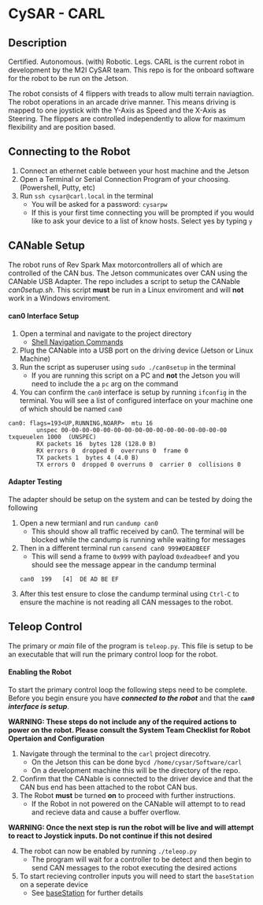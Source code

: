 # CySAR - CARL
## Description
Certified. Autonomous. (with) Robotic. Legs.
CARL is the current robot in development by the M2I CySAR team. This repo is for the onboard software for the robot to be run on the Jetson.

The robot consists of 4 flippers with treads to allow multi terrain naviagtion. The robot operations in an arcade drive manner. This means driving is mapped to one joystick with the Y-Axis as Speed and the X-Axis as Steering. The flippers are controlled independently to allow for maximum flexibility and are position based.

## Connecting to the Robot
1. Connect an ethernet cable between your host machine and the Jetson
2. Open a Terminal or Serial Connection Program of your choosing. (Powershell, Putty, etc)
3. Run `ssh cysar@carl.local` in the terminal
    - You will be asked for a password: `cysarpw`
    - If this is your first time connecting you will be prompted if you would like to ask your device to a list of know hosts. Select yes by typing `y`

## CANable Setup
The robot runs of Rev Spark Max motorcontrollers all of which are controlled of the CAN bus. The Jetson communicates over CAN using the CANable USB Adapter. The repo includes a script to setup the CANable *can0setup.sh*. This script **must** be run in a Linux enviroment and will **not** work in a Windows enviroment.

#### can0 Interface Setup
1. Open a terminal and navigate to the project directory
    - [Shell Navigation Commands](https://www.guru99.com/linux-commands-cheat-sheet.html)
2. Plug the CANable into a USB port on the driving device (Jetson or Linux Machine)
3. Run the script as superuser using `sudo ./can0setup` in the terminal
    - If you are running this script on a PC and **not** the Jetson you will need to include the a `pc` arg on the command
4. You can confirm the `can0` interface is setup by running `ifconfig` in the terminal. You will see a list of configured interface on your machine one of which should be named `can0`

```
can0: flags=193<UP,RUNNING,NOARP>  mtu 16
        unspec 00-00-00-00-00-00-00-00-00-00-00-00-00-00-00-00  txqueuelen 1000  (UNSPEC)
        RX packets 16  bytes 128 (128.0 B)
        RX errors 0  dropped 0  overruns 0  frame 0
        TX packets 1  bytes 4 (4.0 B)
        TX errors 0  dropped 0 overruns 0  carrier 0  collisions 0
```

#### Adapter Testing
The adapter should be setup on the system and can be tested by doing the following
1. Open a new termianl and run `candump can0`
    - This should show all traffic received by can0. The terminal will be blocked while the candump is running while waiting for messages
2. Then in a different terminal run `cansend can0 999#DEADBEEF`
    - This will send a frame to `0x999` with payload `0xdeadbeef` and you should see the message appear in the candump terminal
    ```
    can0  199   [4]  DE AD BE EF
    ```
3. After this test ensure to close the candump terminal using `Ctrl-C` to ensure the machine is not reading all CAN messages to the robot.

## Teleop Control
The primary or *main* file of the program is `teleop.py`. This file is setup to be an executable that will run the primary control loop for the robot.

#### Enabling the Robot
To start the primary control loop the following steps need to be complete. Before you begin ensure you have ***connected to the robot*** and that the ***`can0` interface is setup***.

**WARNING: These steps do not include any of the required actions to power on the robot. Please consult the System Team Checklist for Robot Opertaion and Configuration**
1. Navigate through the terminal to the `carl` project direcotry.
    - On the Jetson this can be done by`cd /home/cysar/Software/carl`
    - On a development machine this will be the directory of the repo.
3. Confirm that the CANable is connected to the driver device and that the CAN bus end has been attached to the robot CAN bus.
3. The Robot **must** be turned **on** to proceed with further instructions.
    - If the Robot in not powered on the CANable will attempt to to read and recieve data and cause a buffer overflow.

**WARNING: Once the next step is run the robot will be live and will attempt to react to Joystick inputs. Do not continue if this not desired**

4. The robot can now be enabled by running `./teleop.py`
    - The program will wait for a controller to be detect and then begin to send CAN messages to the robot executing the desired actions
5. To start recieving controller inputs you will need to start the `baseStation` on a seperate device
    - See [baseStation](https://github.com/M2I-CYSAR/baseStation#readme) for further details
